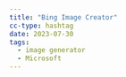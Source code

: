 ```yaml
---
title: "Bing Image Creator"
cc-type: hashtag
date: 2023-07-30
tags:
  - image generator
  - Microsoft
---
```

